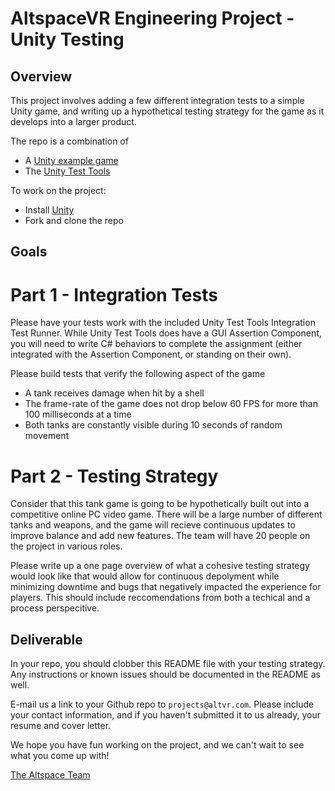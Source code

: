 # AltspaceVR Engineering Project - Unity Testing

## Overview

This project involves adding a few different integration tests to a simple Unity game, and writing up a hypothetical testing strategy for the game as it develops into a larger product.

The repo is a combination of
- A [Unity example game](https://www.assetstore.unity3d.com/en/#!/content/46209)
- The [Unity Test Tools](https://www.assetstore.unity3d.com/en/#!/content/13802)

To work on the project:
- Install [Unity](https://unity3d.com/unity/qa/patch-releases/5.3.4p1)
- Fork and clone the repo

## Goals



# Part 1 - Integration Tests

Please have your tests work with the included Unity Test Tools Integration Test Runner. While Unity Test Tools does have a GUI Assertion Component, you will need to write C# behaviors to complete the assignment (either integrated with the Assertion Component, or standing on their own). 

Please build tests that verify the following aspect of the game

- A tank receives damage when hit by a shell
- The frame-rate of the game does not drop below 60 FPS for more than 100 milliseconds at a time
- Both tanks are constantly visible during 10 seconds of random movement

# Part 2 - Testing Strategy

Consider that this tank game is going to be hypothetically built out into a competitive online PC video game. There will be a large number of different tanks and weapons, and the game will recieve continuous updates to improve balance and add new features. The team will have 20 people on the project in various roles. 

Please write up a one page overview of what a cohesive testing strategy would look like that would allow for continuous depolyment while minimizing downtime and bugs that negatively impacted the experience for players. This should include reccomendations from both a techical and a process perspecitive. 

## Deliverable

In your repo, you should clobber this README file with your testing strategy. Any instructions or known issues should be documented in the README as well.

E-mail us a link to your Github repo to `projects@altvr.com`. Please include your contact information, and if you haven't submitted it to us already, your resume and cover letter. 

We hope you have fun working on the project, and we can't wait to see what you come up with!
    
[The Altspace Team](http://altvr.com/team/)


